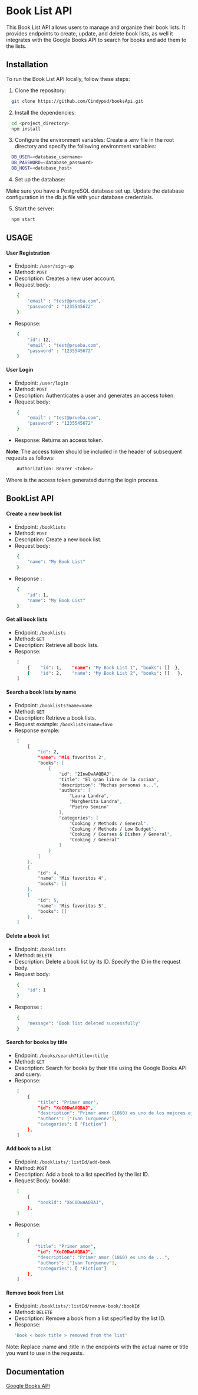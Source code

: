 # Book List API

This Book List API allows users to manage and organize their book lists. It provides endpoints to create, update, and delete book lists, as well it integrates with the Google Books API to search for books and add them to the lists.

## Installation

To run the Book List API locally, follow these steps:

1. Clone the repository:

```bash
  git clone https://github.com/Cindypsd/booksApi.git
```

2. Install the dependencies:

```bash
  cd <project_directory>
  npm install
```

3. Configure the environment variables:
   Create a .env file in the root directory and specify the following environment variables:

```bash
  DB_USER=<database_username>
  DB_PASSWORD=<database_password>
  DB_HOST=<database_host>
```

4. Set up the database:

Make sure you have a PostgreSQL database set up. Update the database configuration in the db.js file with your database credentials.

5. Start the server:

```bash
  npm start
```

## **USAGE**

####  User Registration

- Endpoint: `/user/sign-up`
- Method: `POST`
- Description: Creates a new user account.
- Request body:
```bash
    {
        "email" : "test@prueba.com",
	    "password" : "1235545672"
    }
```
- Response:
```bash
    {
        "id": 12,
        "email" : "test@prueba.com",
	    "password" : "1235545672"
    }
```

#### User Login

- Endpoint: `/user/login`
- Method: `POST`
- Description: Authenticates a user and generates an access token.
- Request body:
```bash
    {
        "email" : "test@prueba.com",
	    "password" : "1235545672"
    }
```
- Response: Returns an access token.


**Note**: The access token should be included in the header of subsequent requests as follows:

```bash
    Authorization: Bearer <token>
```
Where <token> is the access token generated during the login process.


## **BookList API**


#### Create a new book list

- Endpoint: `/booklists`
- Method: `POST`
- Description: Create a new book list.
- Request body:

```bash
    {
        "name": "My Book List"
    }
```

- Response :

```bash
    {
        "id": 1,
        "name": "My Book List"
    }
```

#### Get all book lists

- Endpoint: `/booklists`
- Method: `GET`
- Description: Retrieve all book lists.
- Response:

```bash
    [
        {    "id": 1,    "name": "My Book List 1", "books": []  },
        {    "id": 2,    "name": "My Book List 2", "books": []   },
    ]

```

#### Search a book lists by name

- Endpoint: `/booklists?name=name`
- Method: `GET`
- Description: Retrieve a book lists.
- Request example:  `/booklists?name=favo`
- Response exmple:

```bash
    [
        {
            "id": 2,
            "name": "Mis favoritos 2",
            "books": [
                {
                    "id": "2InwDwAAQBAJ",
                    "title": "El gran libro de la cocina",
                    "description": "Muchas personas s...",
                    "authors": [
                        "Laura Landra",
                        "Margherita Landra",
                        "Pietro Semino"
                    ],
                    "categories": [
                        "Cooking / Methods / General",
                        "Cooking / Methods / Low Budget",
                        "Cooking / Courses & Dishes / General",
                        "Cooking / General"
                    ]
                }
            ]
        },
        {
            "id": 4,
            "name": "Mis favoritos 4",
            "books": []
        },
        {
            "id": 5,
            "name": "Mis favoritos 5",
            "books": []
        },
    ]

```

#### Delete a book list

- Endpoint: `/booklists`
- Method: `DELETE`
- Description: Delete a book list by its ID. Specify the ID in the request body.
- Request body:

```bash
    {
        "id": 1
    }
```

- Response :

```bash
    {
        "message": "Book list deleted successfully"
    }
```

#### Search for books by title

- Endpoint: `/books/search?title=:title`
- Method: `GET`
- Description: Search for books by their title using the Google Books API and query.
- Response:

```bash
    [
        {
		    "title": "Primer amor",
		    "id": "XoC0DwAAQBAJ",
		    "description": "Primer amor (1860) es uno de los mejores ejemplos de r...",
		    "authors": ["Ivan Turguenev"],
            "categories": [ "Fiction"]
	    },
    ]
```

#### Add book to a List

- Endpoint: `/booklists/:listId/add-book`
- Method: `POST`
- Description: Add a book to a list specified by the list ID.
- Request Body: bookId:

```bash
    [
        {
		    "bookId": "XoC0DwAAQBAJ",
	    },
    ]
```
- Response:
```bash
    [
        {
		   "title": "Primer amor",
		    "id": "XoC0DwAAQBAJ",
		    "description": "Primer amor (1860) es uno de ...",
		    "authors": ["Ivan Turguenev"],
            "categories": [ "Fiction"]
	    },
    ]
```

#### Remove book from List

- Endpoint: `/booklists/:listId/remove-book/:bookId`
- Method: `DELETE`
- Description: Remove a book from a list specified by the list ID.
- Response:
```bash
   'Book < book title > removed from the list'
```

Note: Replace :name and :title in the endpoints with the actual name or title you want to use in the requests.

## Documentation

[Google Books API](https://developers.google.com/books/docs/v1/using)
